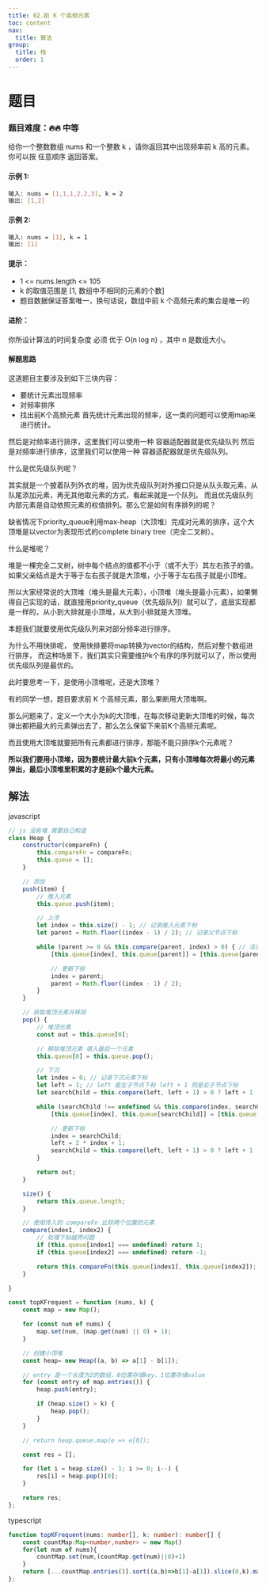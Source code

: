 ```yaml
---
title: 02.前 K 个高频元素
toc: content
nav:
  title: 算法
group:
  title: 栈
  order: 1
---
```


# 题目
### 题目难度：🔥🔥 中等
给你一个整数数组 nums 和一个整数 k ，请你返回其中出现频率前 k 高的元素。你可以按 任意顺序 返回答案。


#### 示例 1:
```bash
输入: nums = [1,1,1,2,2,3], k = 2
输出: [1,2]
```
#### 示例 2:

```bash
输入: nums = [1], k = 1
输出: [1]
 ```

#### 提示：

- 1 <= nums.length <= 105
- k 的取值范围是 [1, 数组中不相同的元素的个数]
- 题目数据保证答案唯一，换句话说，数组中前 k 个高频元素的集合是唯一的
 

#### 进阶：
你所设计算法的时间复杂度 必须 优于 O(n log n) ，其中 n 是数组大小。

#### 解题思路
这道题目主要涉及到如下三块内容：

- 要统计元素出现频率
- 对频率排序
- 找出前K个高频元素
首先统计元素出现的频率，这一类的问题可以使用map来进行统计。

然后是对频率进行排序，这里我们可以使用一种 容器适配器就是优先级队列
然后是对频率进行排序，这里我们可以使用一种 容器适配器就是优先级队列。

什么是优先级队列呢？

其实就是一个披着队列外衣的堆，因为优先级队列对外接口只是从队头取元素，从队尾添加元素，再无其他取元素的方式，看起来就是一个队列。
而且优先级队列内部元素是自动依照元素的权值排列。那么它是如何有序排列的呢？

缺省情况下priority_queue利用max-heap（大顶堆）完成对元素的排序，这个大顶堆是以vector为表现形式的complete binary tree（完全二叉树）。

什么是堆呢？

堆是一棵完全二叉树，树中每个结点的值都不小于（或不大于）其左右孩子的值。 如果父亲结点是大于等于左右孩子就是大顶堆，小于等于左右孩子就是小顶堆。

所以大家经常说的大顶堆（堆头是最大元素），小顶堆（堆头是最小元素），如果懒得自己实现的话，就直接用priority_queue（优先级队列）就可以了，底层实现都是一样的，从小到大排就是小顶堆，从大到小排就是大顶堆。

本题我们就要使用优先级队列来对部分频率进行排序。

为什么不用快排呢， 使用快排要将map转换为vector的结构，然后对整个数组进行排序， 而这种场景下，我们其实只需要维护k个有序的序列就可以了，所以使用优先级队列是最优的。

此时要思考一下，是使用小顶堆呢，还是大顶堆？

有的同学一想，题目要求前 K 个高频元素，那么果断用大顶堆啊。

那么问题来了，定义一个大小为k的大顶堆，在每次移动更新大顶堆的时候，每次弹出都把最大的元素弹出去了，那么怎么保留下来前K个高频元素呢。

而且使用大顶堆就要把所有元素都进行排序，那能不能只排序k个元素呢？

**所以我们要用小顶堆，因为要统计最大前k个元素，只有小顶堆每次将最小的元素弹出，最后小顶堆里积累的才是前k个最大元素。**

## 解法
javascript
```js
// js 没有堆 需要自己构造
class Heap {
    constructor(compareFn) {
        this.compareFn = compareFn;
        this.queue = [];
    }

    // 添加
    push(item) {
        // 推入元素
        this.queue.push(item);

        // 上浮
        let index = this.size() - 1; // 记录推入元素下标
        let parent = Math.floor((index - 1) / 2); // 记录父节点下标

        while (parent >= 0 && this.compare(parent, index) > 0) { // 注意compare参数顺序
            [this.queue[index], this.queue[parent]] = [this.queue[parent], this.queue[index]];

            // 更新下标
            index = parent;
            parent = Math.floor((index - 1) / 2);
        }
    }

    // 获取堆顶元素并移除
    pop() {
        // 堆顶元素
        const out = this.queue[0];

        // 移除堆顶元素 填入最后一个元素
        this.queue[0] = this.queue.pop();

        // 下沉
        let index = 0; // 记录下沉元素下标
        let left = 1; // left 是左子节点下标 left + 1 则是右子节点下标
        let searchChild = this.compare(left, left + 1) > 0 ? left + 1 : left;

        while (searchChild !== undefined && this.compare(index, searchChild) > 0) { // 注意compare参数顺序
            [this.queue[index], this.queue[searchChild]] = [this.queue[searchChild], this.queue[index]];

            // 更新下标
            index = searchChild;
            left = 2 * index + 1;
            searchChild = this.compare(left, left + 1) > 0 ? left + 1 : left;
        }

        return out;
    }

    size() {
        return this.queue.length;
    }

    // 使用传入的 compareFn 比较两个位置的元素
    compare(index1, index2) {
        // 处理下标越界问题
        if (this.queue[index1] === undefined) return 1;
        if (this.queue[index2] === undefined) return -1;

        return this.compareFn(this.queue[index1], this.queue[index2]);
    }

}

const topKFrequent = function (nums, k) {
    const map = new Map();

    for (const num of nums) {
        map.set(num, (map.get(num) || 0) + 1);
    }

    // 创建小顶堆
    const heap= new Heap((a, b) => a[1] - b[1]);

    // entry 是一个长度为2的数组，0位置存储key，1位置存储value
    for (const entry of map.entries()) {
        heap.push(entry);

        if (heap.size() > k) {
            heap.pop();
        }
    }

    // return heap.queue.map(e => e[0]);

    const res = [];

    for (let i = heap.size() - 1; i >= 0; i--) {
        res[i] = heap.pop()[0];
    }

    return res;
};
```


typescript
```ts
function topKFrequent(nums: number[], k: number): number[] {
    const countMap:Map<number,number> = new Map()
    for(let num of nums){
        countMap.set(num,(countMap.get(num)||0)+1)
    }
    return [...countMap.entries()].sort((a,b)=>b[1]-a[1]).slice(0,k).map(i=>i[0])
};

```